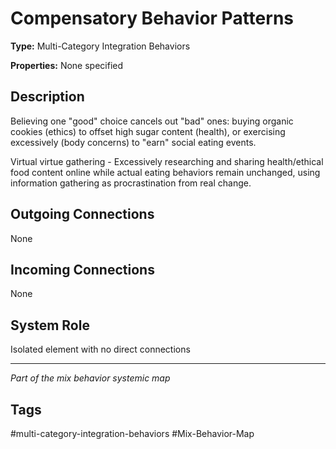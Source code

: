 # Compensatory Behavior Patterns

**Type:** Multi-Category Integration Behaviors

**Properties:** None specified

## Description
Believing one "good" choice cancels out "bad" ones: buying organic cookies (ethics) to offset high sugar content (health), or exercising excessively (body concerns) to "earn" social eating events.

Virtual virtue gathering - Excessively researching and sharing health/ethical food content online while actual eating behaviors remain unchanged, using information gathering as procrastination from real change.

## Outgoing Connections
None

## Incoming Connections
None

## System Role
Isolated element with no direct connections

---
*Part of the mix behavior systemic map*

## Tags
#multi-category-integration-behaviors #Mix-Behavior-Map
